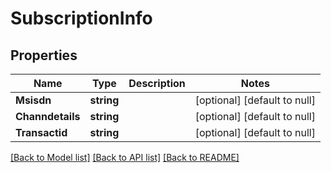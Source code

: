 # SubscriptionInfo

## Properties
Name | Type | Description | Notes
------------ | ------------- | ------------- | -------------
**Msisdn** | **string** |  | [optional] [default to null]
**Channdetails** | **string** |  | [optional] [default to null]
**Transactid** | **string** |  | [optional] [default to null]

[[Back to Model list]](../README.md#documentation-for-models) [[Back to API list]](../README.md#documentation-for-api-endpoints) [[Back to README]](../README.md)

